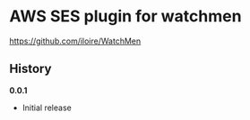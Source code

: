 # AWS SES plugin for watchmen

https://github.com/iloire/WatchMen

## History

**0.0.1**

- Initial release
